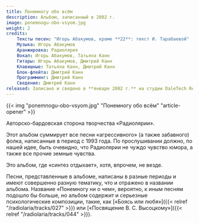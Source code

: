 ```yaml
---
title: Понемногу обо всём
description: Альбом, записанный в 2002 г.
image: ponemnogu-obo-vsyom.jpg
weight: 2
credits:
    Тексты песен: "Игорь Абакумов, кроме **22**: текст И. Тарабаевой"
    Музыка: Игорь Абакумов
    Аранжировка: Радиолярия
    Вокал: Игорь Абакумов, Татьяна Канн
    Гитары: Игорь Абакумов, Дмитрий Канн
    Клавишные: Татьяна Канн, Дмитрий Канн
    Блок-флейта: Дмитрий Канн
    Программинг: Дмитрий Канн
    Сведение: Дмитрий Канн
released: Записано и сведено в **январе 2002 г.** на студии DaleTech Records (Тюмень). Альбом никогда не издавался официально.
---
```


{{< img "ponemnogu-obo-vsyom.jpg" "Понемногу обо всём" "article-opener" >}}

Авторско-бардовская сторона творчества «Радиолярии».

Этот альбом суммирует все песни «агрессивного» (а также забавного) фолка, написанные в период с 1993 года. По прослушивании должно, по нашей идее, быть очевидно, что Радиолярии не чуждо чувство юмора, а также все прочие земные чувства.

Это альбом, где «синтез отдыхает», хотя, впрочем, не везде.

Песни, представленные в альбоме, написаны в разные периоды и имеют совершенно разную тематику, что и отражено в названии альбома. Название «Понемногу ни о чем», вероятно, к иным песням подошло бы больше, но альбом содержит и серьезные психологические композиции, такие, как [«Боясь или любя»]({{< relref "/radiolaria/tracks/027" >}}) или [«Посвящение В. С. Высоцкому»]({{< relref "/radiolaria/tracks/044" >}}).
